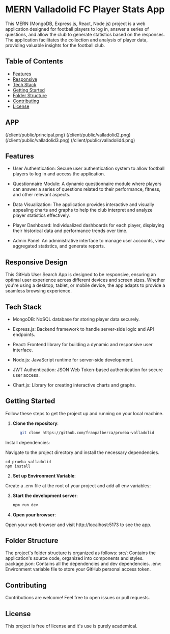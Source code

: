 # MERN Valladolid FC Player Stats App

This MERN (MongoDB, Express.js, React, Node.js) project is a web application designed for football players to log in, answer a series of questions, and allow the club to generate statistics based on the responses. The application facilitates the collection and analysis of player data, providing valuable insights for the football club.

## Table of Contents

- [Features](#features)
- [Responsive](#responsive)
- [Tech Stack](#teck-stack)
- [Getting Started](#getting-started)
- [Folder Structure](#folder-structure)
- [Contributing](#contributing)
- [License](#license)

## APP
(/client/public/principal.png)
(/client/public/valladolid2.png)
(/client/public/valladolid3.png)
(/client/public/valladolid4.png)

## Features
- User Authentication: Secure user authentication system to allow football players to log in and access the application.

- Questionnaire Module: A dynamic questionnaire module where players can answer a series of questions related to their performance, fitness, and other relevant aspects.

- Data Visualization: The application provides interactive and visually appealing charts and graphs to help the club interpret and analyze player statistics effectively.

- Player Dashboard: Individualized dashboards for each player, displaying their historical data and performance trends over time.

- Admin Panel: An administrative interface to manage user accounts, view aggregated statistics, and generate reports.


## Responsive Design

This GitHub User Search App is designed to be responsive, ensuring an optimal user experience across different devices and screen sizes. Whether you're using a desktop, tablet, or mobile device, the app adapts to provide a seamless browsing experience.

## Tech Stack
- MongoDB: NoSQL database for storing player data securely.

- Express.js: Backend framework to handle server-side logic and API endpoints.

- React: Frontend library for building a dynamic and responsive user interface.

- Node.js: JavaScript runtime for server-side development.

- JWT Authentication: JSON Web Token-based authentication for secure user access.

- Chart.js: Library for creating interactive charts and graphs.


## Getting Started

Follow these steps to get the project up and running on your local machine.

1. **Clone the repository**:
    ```bash
       git clone https://github.com/franpalberca/prueba-valladolid

Install dependencies:

Navigate to the project directory and install the necessary dependencies.

    cd prueba-valladolid
    npm install

2. **Set up Environment Variable**:

Create a .env file at the root of your project and add all env variables:


3. **Start the development server**:
    ```bash
    npm run dev

4. **Open your browser**:

Open your web browser and visit http://localhost:5173 to see the app.

## Folder Structure
The project's folder structure is organized as follows:
src/: Contains the application's source code, organized into components and styles.
package.json: Contains all the dependencies and dev dependencies.
.env: Environment variable file to store your GitHub personal access token.

## Contributing
Contributions are welcome! Feel free to open issues or pull requests.

## License
This project is free of license and it's use is purely academical.
